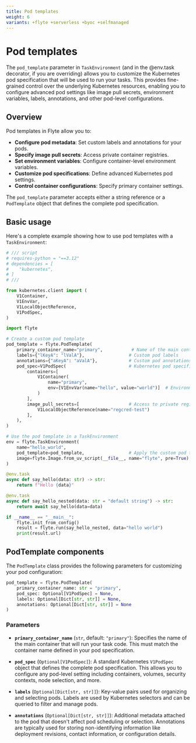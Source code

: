 ```yaml
---
title: Pod templates
weight: 6
variants: +flyte +serverless +byoc +selfmanaged
---
```


# Pod templates

The `pod_template` parameter in `TaskEnvironment` (and in the @env.task decorator, if you are overriding) allows you to customize the Kubernetes pod specification that will be used to run your tasks.
This provides fine-grained control over the underlying Kubernetes resources, enabling you to configure advanced pod settings like image pull secrets, environment variables, labels, annotations, and other pod-level configurations.

## Overview

Pod templates in Flyte allow you to:

- **Configure pod metadata**: Set custom labels and annotations for your pods.
- **Specify image pull secrets**: Access private container registries.
- **Set environment variables**: Configure container-level environment variables.
- **Customize pod specifications**: Define advanced Kubernetes pod settings.
- **Control container configurations**: Specify primary container settings.

The `pod_template` parameter accepts either a string reference or a `PodTemplate` object that defines the complete pod specification.

## Basic usage

Here's a complete example showing how to use pod templates with a `TaskEnvironment`:

```python
# /// script
# requires-python = "==3.12"
# dependencies = [
#    "kubernetes",
# ]
# ///

from kubernetes.client import (
    V1Container,
    V1EnvVar,
    V1LocalObjectReference,
    V1PodSpec,
)

import flyte

# Create a custom pod template
pod_template = flyte.PodTemplate(
    primary_container_name="primary",           # Name of the main container
    labels={"lKeyA": "lValA"},                 # Custom pod labels
    annotations={"aKeyA": "aValA"},            # Custom pod annotations
    pod_spec=V1PodSpec(                        # Kubernetes pod specification
        containers=[
            V1Container(
                name="primary",
                env=[V1EnvVar(name="hello", value="world")]  # Environment variables
            )
        ],
        image_pull_secrets=[                   # Access to private registries
            V1LocalObjectReference(name="regcred-test")
        ],
    ),
)

# Use the pod template in a TaskEnvironment
env = flyte.TaskEnvironment(
    name="hello_world",
    pod_template=pod_template,                 # Apply the custom pod template
    image=flyte.Image.from_uv_script(__file__, name="flyte", pre=True),
)

@env.task
async def say_hello(data: str) -> str:
    return f"Hello {data}"

@env.task
async def say_hello_nested(data: str = "default string") -> str:
    return await say_hello(data=data)

if __name__ == "__main__":
    flyte.init_from_config()
    result = flyte.run(say_hello_nested, data="hello world")
    print(result.url)
```

## PodTemplate components

The `PodTemplate` class provides the following parameters for customizing your pod configuration:

```python
pod_template = flyte.PodTemplate(
    primary_container_name: str = "primary",
    pod_spec: Optional[V1PodSpec] = None,
    labels: Optional[Dict[str, str]] = None,
    annotations: Optional[Dict[str, str]] = None
)
```

### Parameters

- **`primary_container_name`** (`str`, default: `"primary"`): Specifies the name of the main container that will run your task code. This must match the container name defined in your pod specification.

- **`pod_spec`** (`Optional[V1PodSpec]`): A standard Kubernetes `V1PodSpec` object that defines the complete pod specification. This allows you to configure any pod-level setting including containers, volumes, security contexts, node selection, and more.

- **`labels`** (`Optional[Dict[str, str]]`): Key-value pairs used for organizing and selecting pods. Labels are used by Kubernetes selectors and can be queried to filter and manage pods.

- **`annotations`** (`Optional[Dict[str, str]]`): Additional metadata attached to the pod that doesn't affect pod scheduling or selection. Annotations are typically used for storing non-identifying information like deployment revisions, contact information, or configuration details.


